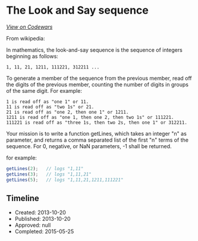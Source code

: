 # The Look and Say sequence
[*View on Codewars*](https://www.codewars.com/kata/the-look-and-say-sequence)

From wikipedia:


In mathematics, the look-and-say sequence is the sequence of integers beginning as follows:

    1, 11, 21, 1211, 111221, 312211 ...

To generate a member of the sequence from the previous member, read off the digits of the previous member, counting the number of digits in groups of the same digit. For example:

    1 is read off as "one 1" or 11.
    11 is read off as "two 1s" or 21.
    21 is read off as "one 2, then one 1" or 1211.
    1211 is read off as "one 1, then one 2, then two 1s" or 111221.
    111221 is read off as "three 1s, then two 2s, then one 1" or 312211.


Your mission is to write a function getLines, which takes an integer "n" as parameter, and returns a comma separated list of the first "n" terms of the sequence.  For 0, negative, or NaN parameters, -1 shall be returned.

for example:

```javascript
getLines(2);   // logs "1,11"
getLines(3);   // logs "1,11,21"
getLines(5);   // logs "1,11,21,1211,111221"

```



## Timeline
- Created: 2013-10-20
- Published: 2013-10-20
- Approved: null
- Completed: 2015-05-25